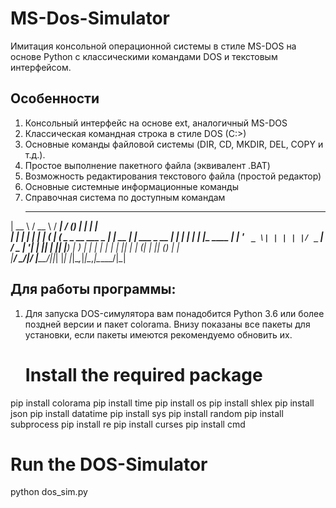 # MS-Dos-Simulator
Имитация консольной операционной системы в стиле MS-DOS на основе Python с классическими командами DOS и текстовым интерфейсом.
## Особенности
1. Консольный интерфейс на основе ext, аналогичный MS-DOS
2. Классическая командная строка в стиле DOS (C:>)
3. Основные команды файловой системы (DIR, CD, MKDIR, DEL, COPY и т.д.).
4. Простое выполнение пакетного файла (эквивалент .BAT)
5. Возможность редактирования текстового файла (простой редактор)
6. Основные системные информационные команды
7. Справочная система по доступным командам
   _____   ____   _____       _____ _                _       _             
 |  __ \ / __ \ / ____|     / ____(_)               | |     | |            
 | |  | | |  | | (___ _____| (___  _ _ __ ___  _   _| | __ _| |_ ___  _ __ 
 | |  | | |  | |\___ \______\___ \| | '_ ` _ \| | | | |/ _` | __/ _ \| '__|
 | |__| | |__| |____) |     ____) | | | | | | | |_| | | (_| | || (_) | |   
 |_____/ \____/|_____/     |_____/|_|_| |_| |_|\__,_|_|\__,_|\__\___/|_|

## Для работы программы:

1. Для запуска DOS-симулятора вам понадобится Python 3.6 или более поздней версии и пакет colorama. Внизу показаны все пакеты для установки, если пакеты имеются рекомендуемо обновить их.
   # Install the required package
pip install colorama
pip install time
pip install os
pip install shlex
pip install json
pip install datatime
pip install sys
pip install random
pip install subprocess
pip install re
pip install curses
pip install cmd
# Run the DOS-Simulator
python dos_sim.py
